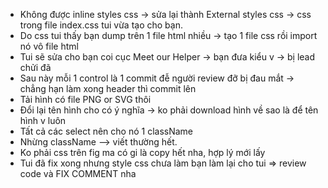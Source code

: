- Không được inline styles css -> sửa lại thành External styles css -> css trong file index.css tui vừa tạo cho bạn.
- Do css tui thấy bạn dump trên 1 file html nhiều -> tạo 1 file css rồi import nó vô file html
- Tui sẽ sửa cho bạn coi cục Meet our Helper -> bạn đưa kiểu v -> bị lead chửi đã
- Sau này mỗi 1 control là 1 commit đễ người review đỡ bị đau mắt -> chẳng hạn làm xong header thì commit lên
- Tải hình có file PNG or SVG thôi
- Đổi lại tên hình cho có ý nghĩa -> ko phải download hình về sao là để tên hình v luôn
- Tất cả các select nên cho nó 1 className
- Nhừng className --> viết thường hết.
- Ko phải css trên fig ma có gi là copy hết nha, hợp lý mới lấy
- Tui đã fix xong nhưng style css chưa làm bạn làm lại cho tui => review code và FIX COMMENT nha